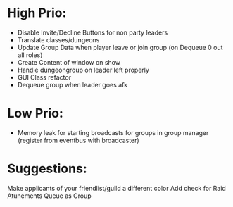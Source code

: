 # High Prio:
* Disable Invite/Decline Buttons for non party leaders
* Translate classes/dungeons
* Update Group Data when player leave or join group (on Dequeue 0 out all roles)
* Create Content of window on show
* Handle dungeongroup on leader left properly
* GUI Class refactor
* Dequeue group when leader goes afk


# Low Prio:
* Memory leak for starting broadcasts for groups in group manager (register from eventbus with broadcaster)

# Suggestions:
Make applicants of your friendlist/guild a different color
Add check for Raid Atunements
Queue as Group